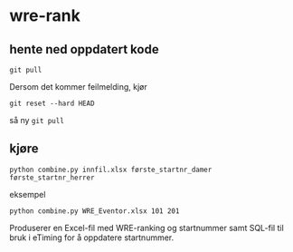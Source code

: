 # wre-rank

## hente ned oppdatert kode

```git pull```

Dersom det kommer feilmelding, kjør

```git reset --hard HEAD```

så ny ```git pull```

## kjøre

```python combine.py innfil.xlsx første_startnr_damer første_startnr_herrer```

eksempel

```python combine.py WRE_Eventor.xlsx 101 201```

Produserer en Excel-fil med WRE-ranking og startnummer samt SQL-fil til bruk i eTiming for å oppdatere startnummer.
